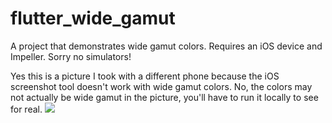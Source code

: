 # flutter_wide_gamut

A project that demonstrates wide gamut colors. Requires an iOS device and Impeller. Sorry no simulators!

Yes this is a picture I took with a different phone because the iOS screenshot tool doesn't work with wide gamut colors. No, the colors may not
actually be wide gamut in the picture, you'll have to run it locally to see for real.
<img src="img.jpg">